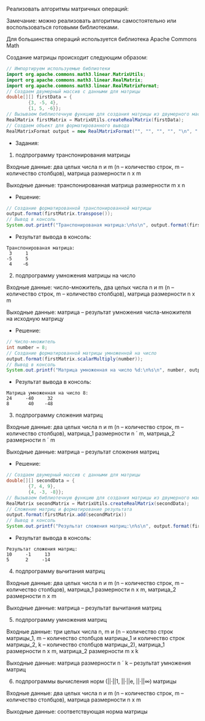Реализовать алгоритмы матричных операций:

Замечание: можно реализовать алгоритмы самостоятельно или воспользоваться готовыми библиотеками.


Для большинства операций используется библиотека Apache Commons Math

Создание матрицы происходит следующим образом:
```java
// Импортируем используемые библиотеки
import org.apache.commons.math3.linear.MatrixUtils;
import org.apache.commons.math3.linear.RealMatrix;
import org.apache.commons.math3.linear.RealMatrixFormat;
// Создаем двумерный массив с данными для матрицы
double[][] firstData = {
        {3, -5, 4},
        {1, 5, -6}};
// Вызываем библиотечную функцию для создания матрицы из двумерного массива
RealMatrix firstMatrix = MatrixUtils.createRealMatrix(firstData);
// Создаем объект для форматированного вывода
RealMatrixFormat output = new RealMatrixFormat("", "", "", "", "\n", "     ");
```

* Задания:
1) подпрограмму транспонирования матрицы 

Входные данные: два целых числа n и m (n – количество строк, m – количество столбцов), матрица размерности n x m

Выходные данные: транспонированная матрица размерности m x n

* Решение:

```java
// Создание форматированной транспонированной матрицы
output.format(firstMatrix.transpose());
// Вывод в консоль
System.out.printf("Транспонированая матрица:\n%s\n", output.format(firstMatrix.transpose()));
```
* Результат вывода в консоль:
```text
Транспонированая матрица:
 3     1
-5     5
 4    -6
```


2) подпрограмму умножения матрицы на число 

Входные данные: число-множитель, два целых числа n и m (n – количество строк, m – количество столбцов), матрица размерности n x m

Выходные данные: матрица – результат умножения числа-множителя на исходную матрицу

* Решение:

```java
// Число-множитель
int number = 8;
// Создание форматированной матрицы умноженной на число
output.format(firstMatrix.scalarMultiply(number));
// Вывод в консоль
System.out.printf("Матрица умноженная на число %d:\n%s\n", number, output.format(firstMatrix.scalarMultiply(number)));
```
* Результат вывода в консоль:
```text
Матрица умноженная на число 8:
24     -40     32
8       40    -48
```

3) подпрограмму сложения матриц 

Входные данные: два целых числа n и m (n – количество строк, m – количество столбцов), матрица_1 размерности n ´ m, матрица_2 размерности n ´ m

Выходные данные: матрица – результат сложения матриц

* Решение:

```java
// Создаем двумерный массив с данными для матрицы
double[][] secondData = {
        {7, 4, 9},
        {4, -3, -8}};
// Вызываем библиотечную функцию для создания матрицы из двумерного массива
RealMatrix secondMatrix = MatrixUtils.createRealMatrix(secondData);
// Сложение матриц и форматирование результата
output.format(firstMatrix.add(secondMatrix))
// Вывод в консоль
System.out.printf("Результат сложения матриц:\n%s\n", output.format(firstMatrix.add(secondMatrix)));
```
* Результат вывода в консоль:
```text
Результат сложения матриц:
10     -1     13
5      2     -14
```

4) подпрограмму вычитания матриц 

Входные данные: два целых числа n и m (n – количество строк, m – количество столбцов), матрица_1 размерности n x m, матрица_2 размерности n x m

Выходные данные: матрица – результат вычитания матриц



5) подпрограмму умножения матриц 

Входные данные: три целых числа n, m и (n – количество строк матрицы_1, m – количество столбцов матрицы_1 и количество строк матрицы_2, k – количество столбцов матрицы_2), матрица_1 размерности n x m, матрица_2 размерности m x k

Выходные данные: матрица  размерности n ´ k – результат умножения матриц



6) подпрограммы вычисления норм (||·||1, ||·||e, ||·||∞) матрицы 

Входные данные: два целых числа n и m (n – количество строк, m – количество столбцов), матрица размерности n x m

Выходные данные: соответствующая норма матрицы